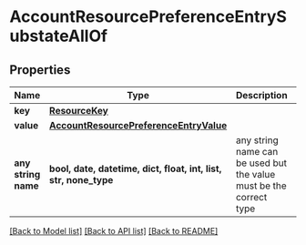 # AccountResourcePreferenceEntrySubstateAllOf


## Properties
Name | Type | Description | Notes
------------ | ------------- | ------------- | -------------
**key** | [**ResourceKey**](ResourceKey.md) |  | 
**value** | [**AccountResourcePreferenceEntryValue**](AccountResourcePreferenceEntryValue.md) |  | [optional] 
**any string name** | **bool, date, datetime, dict, float, int, list, str, none_type** | any string name can be used but the value must be the correct type | [optional]

[[Back to Model list]](../README.md#documentation-for-models) [[Back to API list]](../README.md#documentation-for-api-endpoints) [[Back to README]](../README.md)


